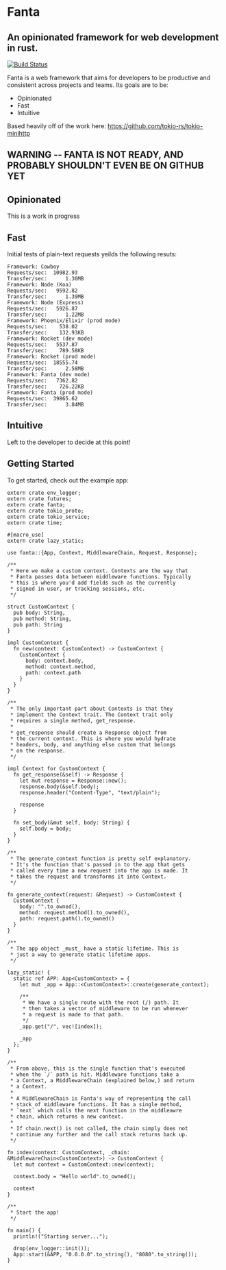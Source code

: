 # Fanta
## An opinionated framework for web development in rust.

[![Build Status](https://travis-ci.org/trezm/Fanta.svg?branch=master)](https://travis-ci.org/trezm/Fanta)

Fanta is a web framework that aims for developers to be productive and consistent across projects and teams. Its goals are to be:
- Opinionated
- Fast
- Intuitive

Based heavily off of the work here: https://github.com/tokio-rs/tokio-minihttp

## WARNING -- FANTA IS NOT READY, AND PROBABLY SHOULDN'T EVEN BE ON GITHUB YET

## Opinionated

This is a work in progress

## Fast

Initial tests of plain-text requests yeilds the following resuts:

```
Framework: Cowboy
Requests/sec:  10982.93
Transfer/sec:      1.36MB
Framework: Node (Koa)
Requests/sec:   9592.82
Transfer/sec:      1.39MB
Framework: Node (Express)
Requests/sec:   5926.87
Transfer/sec:      1.22MB
Framework: Phoenix/Elixir (prod mode)
Requests/sec:    538.02
Transfer/sec:    132.93KB
Framework: Rocket (dev mode)
Requests/sec:   5537.87
Transfer/sec:    789.58KB
Framework: Rocket (prod mode)
Requests/sec:  18555.74
Transfer/sec:      2.58MB
Framework: Fanta (dev mode)
Requests/sec:   7362.82
Transfer/sec:    726.22KB
Framework: Fanta (prod mode)
Requests/sec:  39865.62
Transfer/sec:      3.84MB
```

## Intuitive

Left to the developer to decide at this point!

## Getting Started

To get started, check out the example app:

```
extern crate env_logger;
extern crate futures;
extern crate fanta;
extern crate tokio_proto;
extern crate tokio_service;
extern crate time;

#[macro_use]
extern crate lazy_static;

use fanta::{App, Context, MiddlewareChain, Request, Response};

/**
 * Here we make a custom context. Contexts are the way that
 * Fanta passes data between middleware functions. Typically
 * this is where you'd add fields such as the currently
 * signed in user, or tracking sessions, etc.
 */

struct CustomContext {
  pub body: String,
  pub method: String,
  pub path: String
}

impl CustomContext {
  fn new(context: CustomContext) -> CustomContext {
    CustomContext {
      body: context.body,
      method: context.method,
      path: context.path
    }
  }
}

/**
 * The only important part about Contexts is that they
 * implement the Context trait. The Context trait only
 * requires a single method, get_response.
 *
 * get_response should create a Response object from
 * the current context. This is where you would hydrate
 * headers, body, and anything else custom that belongs
 * on the response.
 */

impl Context for CustomContext {
  fn get_response(&self) -> Response {
    let mut response = Response::new();
    response.body(&self.body);
    response.header("Content-Type", "text/plain");

    response
  }

  fn set_body(&mut self, body: String) {
    self.body = body;
  }
}

/**
 * The generate_context function is pretty self explanatory.
 * It's the function that's passed in to the app that gets
 * called every time a new request into the app is made. It
 * takes the request and transforms it into Context.
 */

fn generate_context(request: &Request) -> CustomContext {
  CustomContext {
    body: "".to_owned(),
    method: request.method().to_owned(),
    path: request.path().to_owned()
  }
}

/**
 * The app object _must_ have a static lifetime. This is
 * just a way to generate static lifetime apps.
 */

lazy_static! {
  static ref APP: App<CustomContext> = {
    let mut _app = App::<CustomContext>::create(generate_context);

    /**
     * We have a single route with the root (/) path. It
     * then takes a vector of middleware to be run whenever
     * a request is made to that path.
     */
    _app.get("/", vec![index]);

    _app
  };
}

/**
 * From above, this is the single function that's executed
 * when the `/` path is hit. Middleware functions take a
 * a Context, a MiddlewareChain (explained below,) and return
 * a Context.
 *
 * A MiddlewareChain is Fanta's way of representing the call
 * stack of middleware functions. It has a single method,
 * `next` which calls the next function in the middleawre
 * chain, which returns a new context.
 *
 * If chain.next() is not called, the chain simply does not
 * continue any further and the call stack returns back up.
 */

fn index(context: CustomContext, _chain: &MiddlewareChain<CustomContext>) -> CustomContext {
  let mut context = CustomContext::new(context);

  context.body = "Hello world".to_owned();

  context
}

/**
 * Start the app!
 */

fn main() {
  println!("Starting server...");

  drop(env_logger::init());
  App::start(&APP, "0.0.0.0".to_string(), "8080".to_string());
}
```
